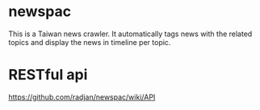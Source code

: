 newspac
=======
This is a Taiwan news crawler. It automatically tags news with the related topics and display the news in timeline per topic.

RESTful api
======= 
https://github.com/radjan/newspac/wiki/API

